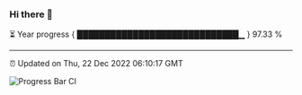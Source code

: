 ### Hi there 👋

⏳ Year progress { █████████████████████████████▁ } 97.33 %

---

⏰ Updated on Thu, 22 Dec 2022 06:10:17 GMT

![Progress Bar CI](https://github.com/Shyam-Makwana/GitHub-Actions-Demo/workflows/Progress%20Bar%20CI/badge.svg)
